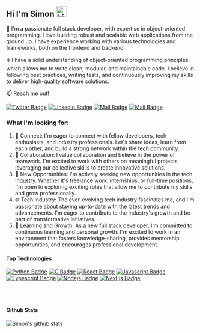 ## Hi I'm Simon <img src="https://user-images.githubusercontent.com/1303154/88677602-1635ba80-d120-11ea-84d8-d263ba5fc3c0.gif" width="28px" height="28px" alt="hi">

 

🌟 I'm a passionate full stack developer, with expertise in object-oriented programming. I love building robust and scalable web applications from the ground up. I have experience working with various technologies and frameworks, both on the frontend and backend.

❄️  I have a solid understanding of object-oriented programming    principles, which allows me to write clean, modular, and maintainable code. I believe in following best practices, writing tests, and continuously improving my skills to deliver high-quality software solutions.



:mailbox: Reach me out!

[![Twitter Badge](https://img.shields.io/badge/-@simonkachepa-1ca0f1?style=flat&labelColor=1ca0f1&logo=twitter&logoColor=white&link=https://twitter.com/simonkachepa)](https://twitter.com/simonkachepa) [![Linkedin Badge](https://img.shields.io/badge/-SimonKachepa-0e76a8?style=flat&labelColor=0e76a8&logo=linkedin&logoColor=white)](https://www.linkedin.com/in/simon-kachepa/) [![Mail Badge](https://img.shields.io/badge/-@kachepasimon-e84393?style=flat&labelColor=e84393&logo=instagram&logoColor=white)](https://instagram.com/kachepasimon) [![Mail Badge](https://img.shields.io/badge/-kachepasimon-c0392b?style=flat&labelColor=c0392b&logo=gmail&logoColor=white)](mailto:kachepasimon@gmail.com)



<!-- TODO: Add last video link -->

### What I'm looking for:
1. 👥 Connect: I'm eager to connect with fellow developers, tech enthusiasts, and industry professionals. Let's share ideas, learn from each other, and build a strong network within the tech community.
2. 🤝 Collaboration: I value collaboration and believe in the power of teamwork. I'm excited to work with others on meaningful projects, leveraging our collective skills to create innovative solutions.
3. 💼 New Opportunities: I'm actively seeking new opportunities in the tech industry. Whether it's freelance work, internships, or full-time positions, I'm open to exploring exciting roles that allow me to contribute my skills and grow professionally.
4. 🌐 Tech Industry: The ever-evolving tech industry fascinates me, and I'm passionate about staying up-to-date with the latest trends and advancements. I'm eager to contribute to the industry's growth and be part of transformative initiatives.
5. 🌟 Learning and Growth: As a new full stack developer, I'm committed to continuous learning and personal growth. I'm excited to work in an environment that fosters knowledge-sharing, provides mentorship opportunities, and encourages professional development.

#### Top Technologies

<!-- TODO: Make technologies links takes you to repositories -->

[![Python Badge](https://img.shields.io/badge/-Python-3776AB?style=for-the-badge&labelColor=black&logo=python&logoColor=3776AB&logoWidth=20&logoHeight=20)](https://www.python.org/) [![C Badge](https://img.shields.io/badge/-C-A8B9CC?style=for-the-badge&labelColor=black&logo=c&logoColor=A8B9CC)](https://en.wikipedia.org/wiki/C_(programming_language))  [![React Badge](https://img.shields.io/badge/-React-61DBFB?style=for-the-badge&labelColor=black&logo=react&logoColor=61DBFB)](#) [![Javascript Badge](https://img.shields.io/badge/-Javascript-F0DB4F?style=for-the-badge&labelColor=black&logo=javascript&logoColor=F0DB4F)](#) [![Typescript Badge](https://img.shields.io/badge/-Typescript-007acc?style=for-the-badge&labelColor=black&logo=typescript&logoColor=007acc)](#) [![Nodejs Badge](https://img.shields.io/badge/-Nodejs-3C873A?style=for-the-badge&labelColor=black&logo=node.js&logoColor=3C873A)](#) [![Next.js Badge](https://img.shields.io/badge/-Next.js-000000?style=for-the-badge&labelColor=000000&logo=next.js&logoColor=FFFFFF)](https://nextjs.org/)

<br />
<br />


#### Github Stats

![Simon's github stats](https://github-readme-stats.vercel.app/api?username=simon-kachepa&count_private=true&theme=tokyonight&hide=contribs,prs)

</details>